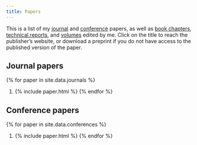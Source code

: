 ```yaml
---
title: Papers
---
```


This is a list of my [journal](#journal-papers) and [conference](#conference-and-workshop-papers) papers, as well as [book chapters](#book-chapters), [technical reports](#technical-reports), and [volumes](#volumes-edited) edited by me. Click on the title to reach the publisher’s website, or download a preprint if you do not have access to the published version of the paper.

Journal papers
--------------

{% for paper in site.data.journals  %}
1. {% include paper.html %}
{% endfor %}

Conference papers
-----------------

{% for paper in site.data.conferences  %}
1. {% include paper.html %}
{% endfor %}
